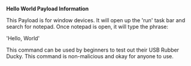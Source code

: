 **Hello World Payload Information**

This Payload is for window devices. It will open up the 'run' task bar and search for notepad. Once notepad is open, it will type the phrase:

'Hello, World'

This command can be used by beginners to test out their USB Rubber Ducky. This command is non-malicious and okay for anyone to use. 
